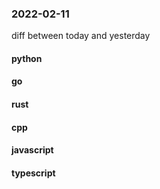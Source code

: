 ### 2022-02-11
diff between today and yesterday

#### python

#### go

#### rust

#### cpp

#### javascript

#### typescript
